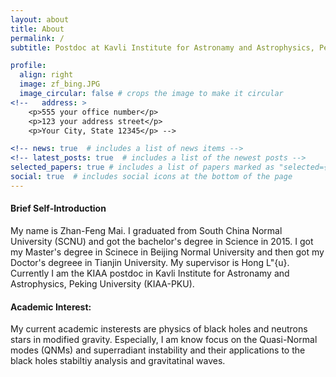 ```yaml
---
layout: about
title: About
permalink: /
subtitle: Postdoc at Kavli Institute for Astronamy and Astrophysics, Peking University <a href="https://kiaa.pku.edu.cn/info/1014/8612.htm">(KIAA-PKU)</a>. Email:zhanfeng.mai@gmail.com

profile:
  align: right
  image: zf_bing.JPG 
  image_circular: false # crops the image to make it circular 
<!--   address: >
    <p>555 your office number</p>
    <p>123 your address street</p>
    <p>Your City, State 12345</p> -->

<!-- news: true  # includes a list of news items -->
<!-- latest_posts: true  # includes a list of the newest posts -->
selected_papers: true # includes a list of papers marked as "selected={true}"
social: true  # includes social icons at the bottom of the page
---
```


#### Brief Self-Introduction 
My name is Zhan-Feng Mai. I graduated from South China Normal University (SCNU) and got the bachelor's degree in Science in 2015. I got my Master's degree in Scinece in Beijing Normal University and then got my Doctor's degreee in Tianjin University. My supervisor is Hong L\"{u}. Currently I am the KIAA postdoc in Kavli Institute for Astronamy and Astrophysics, Peking University (KIAA-PKU). 

#### Academic Interest:
My current academic insterests are physics of black holes and neutrons stars in modified gravity. Especially, I am know focus on the Quasi-Normal modes (QNMs) and superradiant instability and their applications to the black holes stabiltiy analysis and gravitatinal waves.  

<br/><br/>
<br/><br/>

<!-- 
Write your biography here. Tell the world about yourself. Link to your favorite [subreddit](http://reddit.com). You can put a picture in, too. The code is already in, just name your picture `prof_pic.jpg` and put it in the `img/` folder.

Put your address / P.O. box / other info right below your picture. You can also disable any of these elements by editing `profile` property of the YAML header of your `_pages/about.md`. Edit `_bibliography/papers.bib` and Jekyll will render your [publications page](/al-folio/publications/) automatically.

Link to your social media connections, too. This theme is set up to use [Font Awesome icons](http://fortawesome.github.io/Font-Awesome/) and [Academicons](https://jpswalsh.github.io/academicons/), like the ones below. Add your Facebook, Twitter, LinkedIn, Google Scholar, or just disable all of them.
 -->
